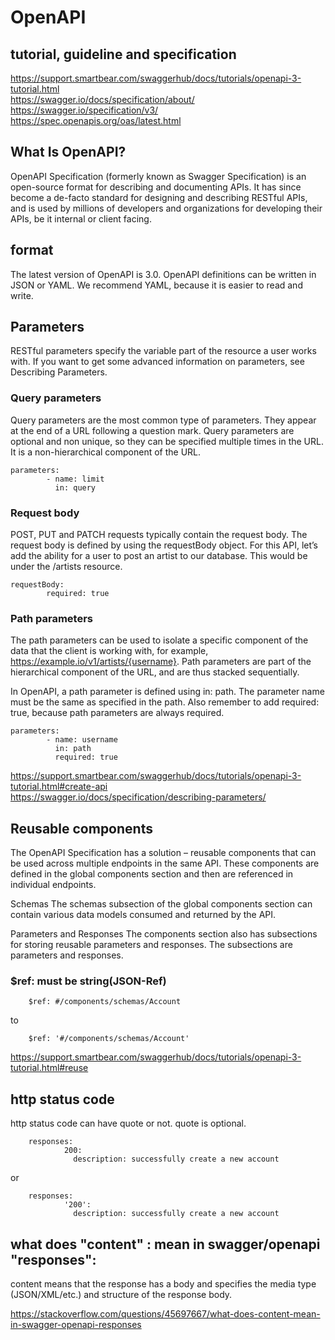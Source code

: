 # OpenAPI

## tutorial, guideline and specification

https://support.smartbear.com/swaggerhub/docs/tutorials/openapi-3-tutorial.html  
https://swagger.io/docs/specification/about/  
https://swagger.io/specification/v3/  
https://spec.openapis.org/oas/latest.html  

## What Is OpenAPI?

OpenAPI Specification (formerly known as Swagger Specification) is an open-source format for describing and documenting APIs. It has since become a de-facto standard for designing and describing RESTful APIs, and is used by millions of developers and organizations for developing their APIs, be it internal or client facing.

## format

The latest version of OpenAPI is 3.0. OpenAPI definitions can be written in JSON or YAML. We recommend YAML, because it is easier to read and write.

## Parameters

RESTful parameters specify the variable part of the resource a user works with. If you want to get some advanced information on parameters, see Describing Parameters.

### Query parameters

Query parameters are the most common type of parameters. They appear at the end of a URL following a question mark. Query parameters are optional and non unique, so they can be specified multiple times in the URL. It is a non-hierarchical component of the URL.

    parameters:
            - name: limit
              in: query

### Request body

POST, PUT and PATCH requests typically contain the request body. The request body is defined by using the requestBody object. For this API, let’s add the ability for a user to post an artist to our database. This would be under the /artists resource.

    requestBody:
            required: true

### Path parameters

The path parameters can be used to isolate a specific component of the data that the client is working with, for example, https://example.io/v1/artists/{username}. Path parameters are part of the hierarchical component of the URL, and are thus stacked sequentially.

In OpenAPI, a path parameter is defined using in: path. The parameter name must be the same as specified in the path. Also remember to add required: true, because path parameters are always required. 


    parameters:
            - name: username
              in: path
              required: true

https://support.smartbear.com/swaggerhub/docs/tutorials/openapi-3-tutorial.html#create-api  
https://swagger.io/docs/specification/describing-parameters/  

## Reusable components

The OpenAPI Specification has a solution – reusable components that can be used across multiple endpoints in the same API. These components are defined in the global components section and then are referenced in individual endpoints. 

Schemas
The schemas subsection of the global components section can contain various data models consumed and returned by the API. 

Parameters and Responses
The components section also has subsections for storing reusable parameters and responses. The subsections are parameters and responses.

### $ref: must be string(JSON-Ref)

        $ref: #/components/schemas/Account
        
to

        $ref: '#/components/schemas/Account'

https://support.smartbear.com/swaggerhub/docs/tutorials/openapi-3-tutorial.html#reuse

## http status code

http status code can have quote or not. quote is optional.

        responses: 
                200:
                  description: successfully create a new account

or

        responses: 
                '200':
                  description: successfully create a new account

## what does "content" : mean in swagger/openapi "responses":

content means that the response has a body and specifies the media type (JSON/XML/etc.) and structure of the response body.

https://stackoverflow.com/questions/45697667/what-does-content-mean-in-swagger-openapi-responses
